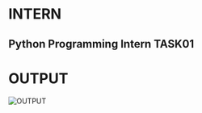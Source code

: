 # INTERN
## Python Programming Intern TASK01

# OUTPUT

![OUTPUT](https://github.com/user-attachments/assets/81972172-4579-4e48-8a9f-4350146bdf3e)

